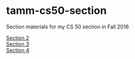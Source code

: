 # tamm-cs50-section

Section materials for my CS 50 section in Fall 2016

[Section 2](2)  
[Section 3](3)  
[Section 4](4)  

